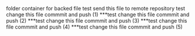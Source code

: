 folder container for backed file
test send this file to remote repository
test change this file commmit and push (1)
***test change this file commmit and push (2)
***test change this file commmit and push (3)
***test change this file commmit and push (4)
***test change this file commmit and push (5)

